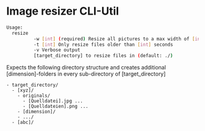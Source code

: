 # Image resizer CLI-Util

```bash
Usage: 
  resize
          -w [int] (required) Resize all pictures to a max width of [int]
          -t [int] Only resize files older than [int] seconds
          -v Verbose output
          [target_directory] to resize files in (default: ./)
```

Expects the following directory structure and creates additional [dimension]-folders in every sub-directory of [target_directory]

```
- target_directory/
  - [xyz]/
    - originals/
      - [Quelldatei].jpg ...
      - [Quelldateien].png ...
    - [dimension]/
    - .../
  - [abc]/
```
